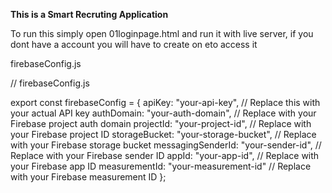 **This is a Smart Recruting Application**

To run this simply open 01loginpage.html and run it with live server, if you dont have a account you will have to create on eto access it


firebaseConfig.js

// firebaseConfig.js

export const firebaseConfig = {
    apiKey: "your-api-key",  // Replace this with your actual API key
    authDomain: "your-auth-domain",  // Replace with your Firebase project auth domain
    projectId: "your-project-id",  // Replace with your Firebase project ID
    storageBucket: "your-storage-bucket",  // Replace with your Firebase storage bucket
    messagingSenderId: "your-sender-id",  // Replace with your Firebase sender ID
    appId: "your-app-id",  // Replace with your Firebase app ID
    measurementId: "your-measurement-id"  // Replace with your Firebase measurement ID
};

